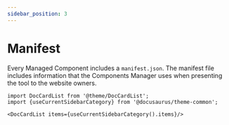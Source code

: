 ```yaml
---
sidebar_position: 3
---
```


# Manifest

Every Managed Component includes a `manifest.json`. The manifest file includes information that the Components Manager uses when presenting the tool to the website owners.


```mdx-code-block
import DocCardList from '@theme/DocCardList';
import {useCurrentSidebarCategory} from '@docusaurus/theme-common';

<DocCardList items={useCurrentSidebarCategory().items}/>
```
